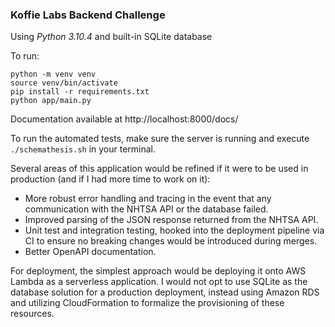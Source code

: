 ### Koffie Labs Backend Challenge

Using _Python 3.10.4_ and built-in SQLite database

To run:

```
python -m venv venv
source venv/bin/activate
pip install -r requirements.txt
python app/main.py
```

Documentation available at http://localhost:8000/docs/

To run the automated tests, make sure the server is running and execute `./schemathesis.sh` in your terminal.

Several areas of this application would be refined if it were to be used in production (and if I had more time to work on it):

- More robust error handling and tracing in the event that any communication with the NHTSA API or the database failed.
- Improved parsing of the JSON response returned from the NHTSA API.
- Unit test and integration testing, hooked into the deployment pipeline via CI to ensure no breaking changes would be introduced during merges.
- Better OpenAPI documentation.

For deployment, the simplest approach would be deploying it onto AWS Lambda as a serverless application. I would not opt to use SQLite as the database solution for a production deployment, instead using Amazon RDS and utilizing CloudFormation to formalize the provisioning of these resources.
